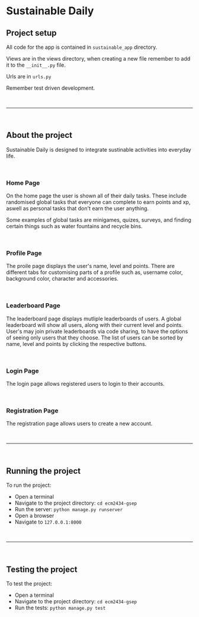 # Sustainable Daily

## Project setup

All code for the app is contained in `sustainable_app` directory.

Views are in the views directory, when creating a new file remember to add it to the `__init__.py` file.

Urls are in `urls.py`

Remember test driven development.

<br>

---
<br>

## About the project
Sustainable Daily is designed to integrate sustinable activities into everyday life.

<br>

### Home Page
On the home page the user is shown all of their daily tasks. These include randomised global tasks that everyone can complete to earn points and xp, aswell as personal tasks that don't earn the user anything.

Some examples of global tasks are minigames, quizes, surveys, and finding certain things such as water fountains and recycle bins.

<br>

### Profile Page
The proile page displays the user's name, level and points. There are different tabs for customising parts of a profile such as, username color, background color, character and accessories.

<br>

### Leaderboard Page
The leaderboard page displays mutliple leaderboards of users. A global leaderboard will show all users, along with their current level and points. User's may join private leaderboards via code sharing, to have the options of seeing only users that they choose. The list of users can be sorted by name, level and points by clicking the respective buttons.

<br>

### Login Page
The login page allows registered users to login to their accounts.

<br>

### Registration Page
The registration page allows users to create a new account.

<br>

---

<br>

## Running the project
To run the project:
- Open a terminal
- Navigate to the project directory: ```cd ecm2434-gsep```
- Run the server: ```python manage.py runserver```
- Open a browser
- Navigate to ```127.0.0.1:8000```

<br>

---

<br>

## Testing the project
To test the project:
- Open a terminal
- Navigate to the project directory: ```cd ecm2434-gsep```
- Run the tests: ```python manage.py test```
